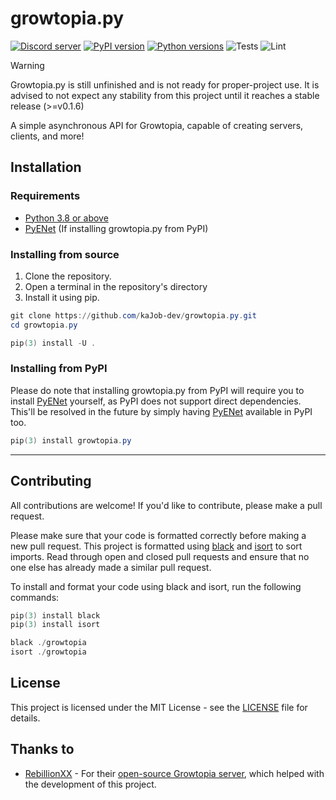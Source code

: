 # growtopia.py

[![Discord server](https://discord.com/api/guilds/1009905646897999913/embed.png)](https://discord.gg/3RYSVwBCQC)
[![PyPI version](https://img.shields.io/pypi/v/growtopia.py.svg?style=flat-square)](https://pypi.org/project/growtopia.py/)
[![Python versions](https://img.shields.io/pypi/pyversions/growtopia.py.svg?style=flat-square)](https://pypi.org/project/growtopia.py/)
![Tests](https://github.com/kajob-dev/growtopia.py/actions/workflows/test.yml/badge.svg)
![Lint](https://github.com/kajob-dev/growtopia.py/actions/workflows/lint.yml/badge.svg)

> [!WARNING]
> Growtopia.py is still unfinished and is not ready for proper-project use. It is advised to not expect any stability from this project until it reaches a stable release (>=v0.1.6)

A simple asynchronous API for Growtopia, capable of creating servers, clients, and more!

## Installation

### Requirements

- [Python 3.8 or above](https://www.python.org/downloads/)
- [PyENet](https://github.com/kajob-dev/pyenet) (If installing growtopia.py from PyPI)

### Installing from source

1. Clone the repository.
2. Open a terminal in the repository's directory
3. Install it using pip.

```powershell
git clone https://github.com/kaJob-dev/growtopia.py.git
cd growtopia.py

pip(3) install -U .
```

### Installing from PyPI

Please do note that installing growtopia.py from PyPI will require you to install [PyENet](https://github.com/kajob-dev/pyenet) yourself, as PyPI does not support direct dependencies. This'll be resolved in the future by simply having [PyENet](https://github.com/kajob-dev/pyenet) available in PyPI too.

```powershell
pip(3) install growtopia.py
```

---

## Contributing

All contributions are welcome! If you'd like to contribute, please make a pull request.

Please make sure that your code is formatted correctly before making a new pull request. This project is formatted using [black](https://black.readthedocs.io/en/stable/) and [isort](https://pycqa.github.io/isort/) to sort imports. Read through open and closed pull requests and ensure that no one else has already made a similar pull request.

To install and format your code using black and isort, run the following commands:

```powershell
pip(3) install black
pip(3) install isort
```

```powershell
black ./growtopia
isort ./growtopia
```

## License

This project is licensed under the MIT License - see the [LICENSE](LICENSE) file for details.

## Thanks to

- [RebillionXX](https://github.com/RebillionXX) - For their [open-source Growtopia server](https://github.com/RebillionXX/GrowtopiaServer), which helped with the development of this project.
